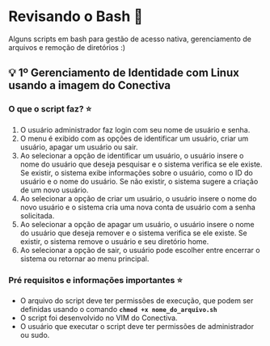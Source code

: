 # Revisando o Bash 📖
Alguns scripts em bash para gestão de acesso nativa, gerenciamento de arquivos e remoção de diretórios :)

## 💡 1º Gerenciamento de Identidade com Linux usando a imagem do Conectiva
### O que o script faz? ⭐
1. O usuário administrador faz login com seu nome de usuário e senha.
2. O menu é exibido com as opções de identificar um usuário, criar um usuário, apagar um usuário ou sair.
3. Ao selecionar a opção de identificar um usuário, o usuário insere o nome do usuário que deseja pesquisar e o sistema verifica se ele existe. Se existir, o sistema exibe informações sobre o usuário, como o ID do usuário e o nome do usuário. Se não existir, o sistema sugere a criação de um novo usuário.
4. Ao selecionar a opção de criar um usuário, o usuário insere o nome do novo usuário e o sistema cria uma nova conta de usuário com a senha solicitada.
5. Ao selecionar a opção de apagar um usuário, o usuário insere o nome do usuário que deseja remover e o sistema verifica se ele existe. Se existir, o sistema remove o usuário e seu diretório home.
6. Ao selecionar a opção de sair, o usuário pode escolher entre encerrar o sistema ou retornar ao menu principal.
### Pré requisitos e informações importantes ⭐
- O arquivo do script deve ter permissões de execução, que podem ser definidas usando o comando **`chmod +x nome_do_arquivo.sh`**
- O script foi desenvolvido no VIM do Conectiva.
- O usuário que executar o script deve ter permissões de administrador ou sudo.
